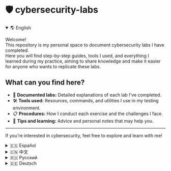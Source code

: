 # 🛡️ cybersecurity-labs

<details open>
<summary>🌎 English</summary>

Welcome!  
This repository is my personal space to document cybersecurity labs I have completed.  
Here you will find step-by-step guides, tools I used, and everything I learned during my practice, aiming to share knowledge and make it easier for anyone who wants to replicate these labs.

## What can you find here?
- 🧪 **Documented labs:** Detailed explanations of each lab I've completed.
- 🛠️ **Tools used:** Resources, commands, and utilities I use in my testing environment.
- 📋 **Procedures:** How I conduct each exercise and the challenges I face.
- 🚀 **Tips and learning:** Advice and personal notes that may help you.

---

If you're interested in cybersecurity, feel free to explore and learn with me!
</details>

<details>
<summary>🇪🇸 Español</summary>

¡Bienvenido/a!  
Este repositorio es mi espacio personal para documentar los laboratorios de ciberseguridad que he realizado.  
Aquí encontrarás guías paso a paso, herramientas utilizadas y todo lo que aprendí durante mis prácticas, con el objetivo de compartir conocimientos y facilitar el proceso a quien quiera replicar estos labs.

## ¿Qué puedes encontrar aquí?
- 🧪 **Labs documentados:** Explicación detallada de cada laboratorio que he realizado.
- 🛠️ **Herramientas empleadas:** Recursos, comandos y utilidades que uso en mi entorno de pruebas.
- 📋 **Procedimientos:** Cómo llevo a cabo cada ejercicio y los retos que enfrento.
- 🚀 **Tips y aprendizajes:** Consejos y notas personales que pueden ayudarte.

---

Si te interesa la ciberseguridad, ¡explora y aprende conmigo!
</details>

<details>
<summary>🇨🇳 中文</summary>

欢迎！  
这个仓库是我个人记录完成过的网络安全实验的空间。  
你将在这里找到详细的操作指南、使用的工具以及我在实践中学到的所有知识，旨在分享经验，帮助有兴趣的人复现这些实验。

## 你可以在这里找到什么？
- 🧪 **实验文档：** 每个实验的详细说明。
- 🛠️ **使用工具：** 我测试环境中用到的资源、命令和工具。
- 📋 **操作流程：** 我如何进行每项练习以及遇到的挑战。
- 🚀 **心得与技巧：** 能帮到你的建议和个人笔记。

---

对网络安全感兴趣的话，欢迎一起探索和学习！
</details>

<details>
<summary>🇷🇺 Русский</summary>

Добро пожаловать!  
Этот репозиторий — моё личное пространство для документирования лабораторных работ по кибербезопасности, которые я выполнил.  
Здесь вы найдёте пошаговые инструкции, используемые инструменты и всё, чему я научился во время практики, чтобы делиться знаниями и облегчить повторение этих лабораторных работ для других.

## Что вы здесь найдёте?
- 🧪 **Документированные лаборатории:** Подробные описания каждой выполненной лабораторной работы.
- 🛠️ **Используемые инструменты:** Ресурсы, команды и утилиты моего тестового окружения.
- 📋 **Процедуры:** Как я выполняю каждое упражнение и с какими трудностями сталкиваюсь.
- 🚀 **Советы и выводы:** Рекомендации и личные заметки, которые могут быть полезны.

---

Если вас интересует кибербезопасность, изучайте и учитесь вместе со мной!
</details>

<details>
<summary>🇩🇪 Deutsch</summary>

Willkommen!  
Dieses Repository ist mein persönlicher Bereich zur Dokumentation von Cybersecurity-Laboren, die ich durchgeführt habe.  
Hier findest du Schritt-für-Schritt-Anleitungen, verwendete Tools und alles, was ich während meiner Praxis gelernt habe, um Wissen zu teilen und den Prozess für alle zu erleichtern, die diese Labs nachmachen möchten.

## Was findest du hier?
- 🧪 **Dokumentierte Labs:** Detaillierte Erklärungen zu jedem durchgeführten Labor.
- 🛠️ **Verwendete Tools:** Ressourcen, Befehle und Hilfsmittel, die ich in meiner Testumgebung nutze.
- 📋 **Abläufe:** Wie ich jede Übung durchführe und welche Herausforderungen auftreten.
- 🚀 **Tipps und Erkenntnisse:** Ratschläge und persönliche Notizen, die dir helfen können.

---

Wenn du dich für Cybersecurity interessierst, erkunde und lerne gemeinsam mit mir!
</details>
